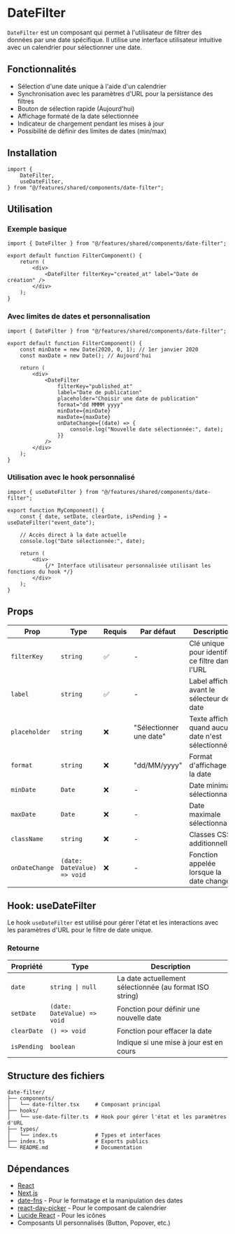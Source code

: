 # DateFilter

`DateFilter` est un composant qui permet à l'utilisateur de filtrer des données par une date spécifique. Il utilise une interface utilisateur intuitive avec un calendrier pour sélectionner une date.

## Fonctionnalités

- Sélection d'une date unique à l'aide d'un calendrier
- Synchronisation avec les paramètres d'URL pour la persistance des filtres
- Bouton de sélection rapide (Aujourd'hui)
- Affichage formaté de la date sélectionnée
- Indicateur de chargement pendant les mises à jour
- Possibilité de définir des limites de dates (min/max)

## Installation

```tsx
import {
	DateFilter,
	useDateFilter,
} from "@/features/shared/components/date-filter";
```

## Utilisation

### Exemple basique

```tsx
import { DateFilter } from "@/features/shared/components/date-filter";

export default function FilterComponent() {
	return (
		<div>
			<DateFilter filterKey="created_at" label="Date de création" />
		</div>
	);
}
```

### Avec limites de dates et personnalisation

```tsx
import { DateFilter } from "@/features/shared/components/date-filter";

export default function FilterComponent() {
	const minDate = new Date(2020, 0, 1); // 1er janvier 2020
	const maxDate = new Date(); // Aujourd'hui

	return (
		<div>
			<DateFilter
				filterKey="published_at"
				label="Date de publication"
				placeholder="Choisir une date de publication"
				format="dd MMMM yyyy"
				minDate={minDate}
				maxDate={maxDate}
				onDateChange={(date) => {
					console.log("Nouvelle date sélectionnée:", date);
				}}
			/>
		</div>
	);
}
```

### Utilisation avec le hook personnalisé

```tsx
import { useDateFilter } from "@/features/shared/components/date-filter";

export function MyComponent() {
	const { date, setDate, clearDate, isPending } = useDateFilter("event_date");

	// Accès direct à la date actuelle
	console.log("Date sélectionnée:", date);

	return (
		<div>
			{/* Interface utilisateur personnalisée utilisant les fonctions du hook */}
		</div>
	);
}
```

## Props

| Prop           | Type                        | Requis | Par défaut              | Description                                        |
| -------------- | --------------------------- | ------ | ----------------------- | -------------------------------------------------- |
| `filterKey`    | `string`                    | ✅     | -                       | Clé unique pour identifier ce filtre dans l'URL    |
| `label`        | `string`                    | ✅     | -                       | Label affiché avant le sélecteur de date           |
| `placeholder`  | `string`                    | ❌     | "Sélectionner une date" | Texte affiché quand aucune date n'est sélectionnée |
| `format`       | `string`                    | ❌     | "dd/MM/yyyy"            | Format d'affichage de la date                      |
| `minDate`      | `Date`                      | ❌     | -                       | Date minimale sélectionnable                       |
| `maxDate`      | `Date`                      | ❌     | -                       | Date maximale sélectionnable                       |
| `className`    | `string`                    | ❌     | -                       | Classes CSS additionnelles                         |
| `onDateChange` | `(date: DateValue) => void` | ❌     | -                       | Fonction appelée lorsque la date change            |

## Hook: useDateFilter

Le hook `useDateFilter` est utilisé pour gérer l'état et les interactions avec les paramètres d'URL pour le filtre de date unique.

### Retourne

| Propriété   | Type                        | Description                                              |
| ----------- | --------------------------- | -------------------------------------------------------- |
| `date`      | `string \| null`            | La date actuellement sélectionnée (au format ISO string) |
| `setDate`   | `(date: DateValue) => void` | Fonction pour définir une nouvelle date                  |
| `clearDate` | `() => void`                | Fonction pour effacer la date                            |
| `isPending` | `boolean`                   | Indique si une mise à jour est en cours                  |

## Structure des fichiers

```
date-filter/
├── components/
│   └── date-filter.tsx     # Composant principal
├── hooks/
│   └── use-date-filter.ts  # Hook pour gérer l'état et les paramètres d'URL
├── types/
│   └── index.ts            # Types et interfaces
├── index.ts                # Exports publics
└── README.md               # Documentation
```

## Dépendances

- [React](https://reactjs.org/)
- [Next.js](https://nextjs.org/)
- [date-fns](https://date-fns.org/) - Pour le formatage et la manipulation des dates
- [react-day-picker](https://react-day-picker.js.org/) - Pour le composant de calendrier
- [Lucide React](https://lucide.dev/) - Pour les icônes
- Composants UI personnalisés (Button, Popover, etc.)
